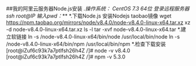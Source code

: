 ##我的阿里云服务器Node.js安装
*.操作系统： CentOS 7.3 64位
登录远程服务器 ssh root@IP
输入pwd：***
*.下载Node.js
安装Nodejs taobao镜像
wget https://npm.taobao.org/mirrors/node/v8.4.0/node-v8.4.0-linux-x64.tar.xz
xz -d node-v8.4.0-linux-x64.tar.xz 
ls -l
tar -xvf node-v8.4.0-linux-x64.tar 
*.建立软链接
ln -s /node-v8.4.0-linux-x64/bin/node /usr/local/bin/node
ln -s /node-v8.4.0-linux-x64/bin/npm /usr/local/bin/npm
*.检查下载安装
[root@iZuf6c93k7a7ptlfsh26h4Z /]# node -v
v8.4.0
[root@iZuf6c93k7a7ptlfsh26h4Z /]# npm -v
5.3.0


  
